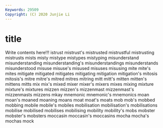 ```yaml
---
Keywords: 29509
Copyright: (C) 2020 Junjie Li
---
```


# title

Write contents here!!!
istrust 
mistrust's 
mistrusted 
mistrustful 
mistrusting 
mistrusts 
mists 
misty 
mistype 
mistypes
mistyping 
misunderstand 
misunderstanding 
misunderstanding's 
misunderstandings 
misunderstands 
misunderstood 
misuse 
misuse's 
misused
misuses 
misusing 
mite 
mite's 
mites 
mitigate 
mitigated 
mitigates 
mitigating 
mitigation
mitigation's 
mitosis 
mitosis's 
mitre 
mitre's 
mitred 
mitres 
mitring 
mitt 
mitt's
mitten 
mitten's 
mittens 
mitts 
mix 
mix's 
mixed 
mixer 
mixer's 
mixers
mixes 
mixing 
mixture 
mixture's 
mixtures 
mizzen 
mizzen's 
mizzenmast 
mizzenmast's 
mizzenmasts
mizzens 
mkay 
mnemonic 
mnemonic's 
mnemonics 
moan 
moan's 
moaned 
moaning 
moans
moat 
moat's 
moats 
mob 
mob's 
mobbed 
mobbing 
mobile 
mobile's 
mobiles
mobilisation 
mobilisation's 
mobilisations 
mobilise 
mobilised 
mobilises 
mobilising 
mobility 
mobility's 
mobs
mobster 
mobster's 
mobsters 
moccasin 
moccasin's 
moccasins 
mocha 
mocha's 
mochas 
mock
